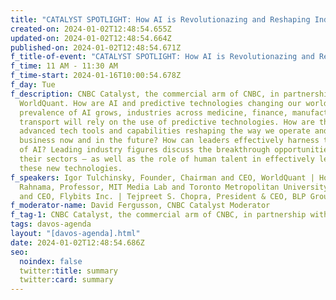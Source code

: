 ```yaml
---
title: "CATALYST SPOTLIGHT: How AI is Revolutionazing and Reshaping Industries"
created-on: 2024-01-02T12:48:54.655Z
updated-on: 2024-01-02T12:48:54.664Z
published-on: 2024-01-02T12:48:54.671Z
f_title-of-event: "CATALYST SPOTLIGHT: How AI is Revolutionazing and Reshaping Industries"
f_time: 11 AM - 11:30 AM
f_time-start: 2024-01-16T10:00:54.678Z
f_day: Tue
f_description: CNBC Catalyst, the commercial arm of CNBC, in partnership with
  WorldQuant. How are AI and predictive technologies changing our world? As the
  prevalence of AI grows, industries across medicine, finance, manufacturing,
  transport will rely on the use of predictive technologies. How are these
  advanced tech tools and capabilities reshaping the way we operate and do
  business now and in the future? How can leaders effectively harness the power
  of AI? Leading industry figures discuss the breakthrough opportunities in
  their sectors – as well as the role of human talent in effectively leveraging
  these new technologies.
f_speakers: Igor Tulchinsky, Founder, Chairman and CEO, WorldQuant | Hossein
  Rahnama, Professor, MIT Media Lab and Toronto Metropolitan University, Founder
  and CEO, Flybits Inc. | Tejpreet S. Chopra, President & CEO, BLP Group
f_moderator-name: David Fergusson, CNBC Catalyst Moderator
f_tag-1: CNBC Catalyst, the commercial arm of CNBC, in partnership with WorldQuant.
tags: davos-agenda
layout: "[davos-agenda].html"
date: 2024-01-02T12:48:54.686Z
seo:
  noindex: false
  twitter:title: summary
  twitter:card: summary
---
```

